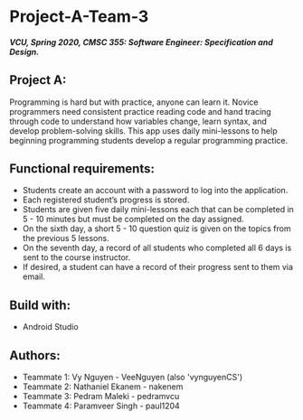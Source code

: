 # Project-A-Team-3

##### VCU, Spring 2020, CMSC 355: Software Engineer: Specification and Design.


## Project A:
Programming is hard but with practice, anyone can learn it. Novice programmers need consistent practice reading code and hand tracing       through code to understand how variables change, learn syntax, and develop problem-solving skills. This app uses daily mini-lessons to     help beginning programming students develop a regular programming practice.


## Functional requirements:
* Students create an account with a password to log into the application.
* Each registered student’s progress is stored.
* Students are given five daily mini-lessons each that can be completed in 5 - 10 minutes but must be completed on the day assigned.
* On the sixth day, a short 5 - 10 question quiz is given on the topics from the previous 5 lessons.
* On the seventh day, a record of all students who completed all 6 days is sent to the course instructor.
* If desired, a student can have a record of their progress sent to them via email.

## Build with:
* Android Studio

## Authors:
* Teammate 1: Vy Nguyen - VeeNguyen (also 'vynguyenCS')
* Teammate 2: Nathaniel Ekanem - nakenem 
* Teammate 3: Pedram Maleki - pedramvcu 
* Teammate 4: Paramveer Singh - paul1204 


